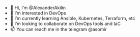 - 👋 Hi, I’m @AlexanderAkilin
- 👀 I’m interested in DevOps
- 🌱 I’m currently learning Ansible, Kubernetes, Terraform, etc
- 💞️ I’m looking to collaborate on DevOps tools and IaC
- 📫 You can reach me in the telegram @asomir

<!---
AlexanderAkilin/AlexanderAkilin is a ✨ special ✨ repository because its `README.md` (this file) appears on your GitHub profile.
You can click the Preview link to take a look at your changes.
--->
